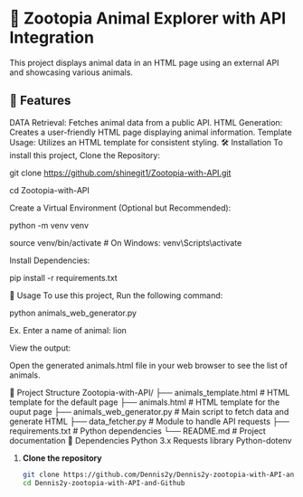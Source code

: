 # 🦊 Zootopia Animal Explorer with API Integration

This project displays animal data in an HTML page using an external API and showcasing various animals.



## 🔧 Features

DATA Retrieval: Fetches animal data from a public API.
HTML Generation: Creates a user-friendly HTML page displaying animal information.
Template Usage: Utilizes an HTML template for consistent styling.
🛠️ Installation
To install this project, Clone the Repository:

git clone https://github.com/shinegit1/Zootopia-with-API.git

cd Zootopia-with-API

Create a Virtual Environment (Optional but Recommended):

python -m venv venv

source venv/bin/activate # On Windows: venv\Scripts\activate

Install Dependencies:

pip install -r requirements.txt

🚀 Usage
To use this project, Run the following command:

python animals_web_generator.py

Ex. Enter a name of animal: lion

View the output:

Open the generated animals.html file in your web browser to see the list of animals.

📁 Project Structure
Zootopia-with-API/
├── animals_template.html       # HTML template for the default page
├── animals.html                # HTML template for the ouput page
├── animals_web_generator.py    # Main script to fetch data and generate HTML
├── data_fetcher.py             # Module to handle API requests
├── requirements.txt            # Python dependencies
└── README.md                   # Project documentation
🐍 Dependencies
Python 3.x
Requests library
Python-dotenv


1. **Clone the repository**
   ```bash
   git clone https://github.com/Dennis2y/Dennis2y-zootopia-with-API-and-Github.git
   cd Dennis2y-zootopia-with-API-and-Github
